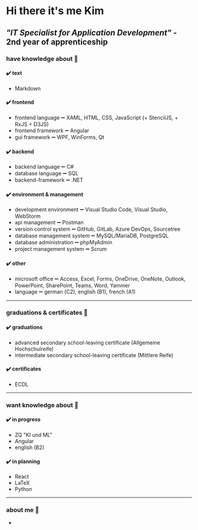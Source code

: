 # Hi there it's me Kim

## ***"IT Specialist for Application Development"*** - 2nd year of apprenticeship

### have knowledge about 📘

#### ✔️ text

- Markdown

#### ✔️ frontend

- frontend language ➖ XAML, HTML, CSS, JavaScript (+ StencilJS, + RxJS + D3JS)
- frontend framework ➖ Angular
- gui framework ➖ WPF, WinForms, Qt

#### ✔️ backend

- backend language ➖ C#
- database language ➖ SQL
- backend-framework ➖ .NET

#### ✔️ environment & management

- development environment ➖ Visual Studio Code, Visual Studio, WebStorm
- api management ➖ Postman
- version control system ➖ GitHub, GitLab, Azure DevOps, Sourcetree
- database management system ➖ MySQL/MariaDB, PostgreSQL
- database administration ➖ phpMyAdmin
- project management system ➖ Scrum

#### ✔️ other

- microsoft office ➖ Access, Excel, Forms, OneDrive, OneNote, Outlook, PowerPoint, SharePoint, Teams, Word, Yammer
- language ➖ german (C2), english (B1), french (A1)

---

### graduations & certificates 📃

#### ✔️ graduations

- advanced secondary school-leaving certificate (Allgemeine Hochschulreife)
- intermediate secondary school-leaving certificate (Mittlere Reife)

#### ✔️ certificates

- ECDL

---
### want knowledge about 📖

#### ✔️ in progress

- ZQ "KI und ML"
- Angular
- english (B2)

#### ✔️ in planning

- React
- LaTeX
- Python

---

### about me 🙋

-
